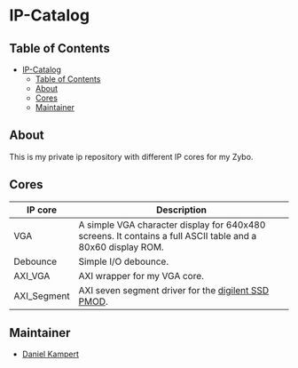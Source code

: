 # IP-Catalog

## Table of Contents

- [IP-Catalog](#ip-catalog)
  - [Table of Contents](#table-of-contents)
  - [About](#about)
  - [Cores](#cores)
  - [Maintainer](#maintainer)

## About

This is my private ip repository with different IP cores for my Zybo.

## Cores

| **IP core** | **Description** |
|-------------------|----------------------------|
| VGA | A simple VGA character display for 640x480 screens. It contains a full ASCII table and a 80x60 display ROM. |
| Debounce | Simple I/O debounce. |
| AXI_VGA | AXI wrapper for my VGA core. |
| AXI_Segment | AXI seven segment driver for the [digilent SSD PMOD](https://store.digilentinc.com/pmod-ssd-seven-segment-display/). |

## Maintainer

- [Daniel Kampert](mailto:DanielKampert@kampis-elektroecke.de)